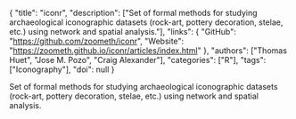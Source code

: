 {
  "title": "iconr",
  "description": ["Set of formal methods for studying archaeological iconographic datasets (rock-art, pottery decoration, stelae, etc.) using network and spatial analysis."],
  "links": {
    "GitHub": "https://github.com/zoometh/iconr",
    "Website": "https://zoometh.github.io/iconr/articles/index.html"
  },
  "authors": ["Thomas Huet", "Jose M. Pozo", "Craig Alexander"],
  "categories": ["R"],
  "tags": ["Iconography"],
  "doi": null
}

<!-- Generated by csv2md.R – do not edit by hand -->

Set of formal methods for studying archaeological iconographic datasets (rock-art, pottery decoration, stelae, etc.) using network and spatial analysis.